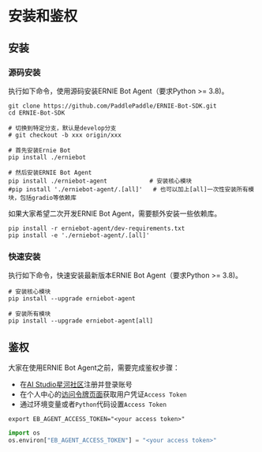# 安装和鉴权

## 安装

### 源码安装

执行如下命令，使用源码安装ERNIE Bot Agent（要求Python >= 3.8)。

```shell
git clone https://github.com/PaddlePaddle/ERNIE-Bot-SDK.git
cd ERNIE-Bot-SDK

# 切换到特定分支，默认是develop分支
# git checkout -b xxx origin/xxx

# 首先安装Ernie Bot
pip install ./erniebot

# 然后安装ERNIE Bot Agent
pip install ./erniebot-agent            # 安装核心模块
#pip install './erniebot-agent/.[all]'   # 也可以加上[all]一次性安装所有模块，包括gradio等依赖库
```

如果大家希望二次开发ERNIE Bot Agent，需要额外安装一些依赖库。

```shell
pip install -r erniebot-agent/dev-requirements.txt
pip install -e './erniebot-agent/.[all]'
```

### 快速安装

执行如下命令，快速安装最新版本ERNIE Bot Agent（要求Python >= 3.8)。

```shell
# 安装核心模块
pip install --upgrade erniebot-agent

# 安装所有模块
pip install --upgrade erniebot-agent[all]
```


## 鉴权

大家在使用ERNIE Bot Agent之前，需要完成鉴权步骤：

* 在[AI Studio星河社区](https://aistudio.baidu.com/index)注册并登录账号
* 在个人中心的[访问令牌页面](https://aistudio.baidu.com/index/accessToken)获取用户凭证`Access Token`
* 通过环境变量或者`Python`代码设置`Access Token`

```shell
export EB_AGENT_ACCESS_TOKEN="<your access token>"
```

```python
import os
os.environ["EB_AGENT_ACCESS_TOKEN"] = "<your access token>"
```